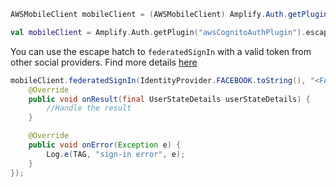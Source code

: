 <amplify-block-switcher>
 <amplify-block name="Java">

```java
AWSMobileClient mobileClient = (AWSMobileClient) Amplify.Auth.getPlugin("awsCognitoAuthPlugin").getEscapeHatch();
```

 </amplify-block>
 <amplify-block name="Kotlin">

 ```kotlin
val mobileClient = Amplify.Auth.getPlugin("awsCognitoAuthPlugin").escapeHatch as AWSMobileClient?
```

 </amplify-block>
</amplify-block-switcher>

You can use the escape hatch to `federatedSignIn` with a valid token from other social providers. Find more details [here](https://docs.amplify.aws/sdk/auth/federated-identities/q/platform/android)

```java
mobileClient.federatedSignIn(IdentityProvider.FACEBOOK.toString(), "<FACEBOOK_TOKEN_HERE>", new Callback<UserStateDetails>() {
    @Override
    public void onResult(final UserStateDetails userStateDetails) {
        //Handle the result
    }

    @Override
    public void onError(Exception e) {
        Log.e(TAG, "sign-in error", e);
    }
});
```

